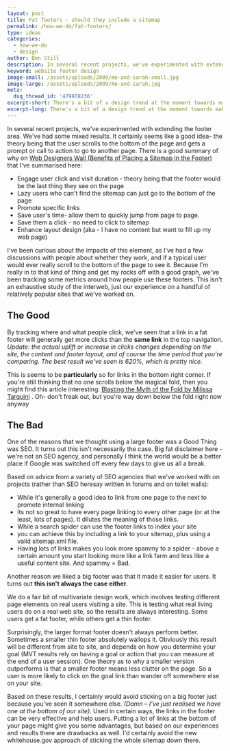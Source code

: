 ```yaml
---
layout: post
title: Fat footers - should they include a sitemap
permalink: /how-we-do/fat-footers/
type: ideas
categories:
  - how-we-do
  - design
author: Ben Still
description: In several recent projects, we've experimented with extending the footer area. We've had some mixed results.
keyword: website footer design
image-small: /assets/uploads/2009/me-and-sarah-small.jpg
image-large: /assets/uploads/2009/me-and-sarah.jpg
meta:
  dsq_thread_id: '479978236'
excerpt-short: There's a bit of a design trend at the moment towards making more of the footer area at the bottom of your site.
excerpt-long: There's a bit of a design trend at the moment towards making more of the footer area at the bottom of your site. Rather than just having a few links and a copyright statement, some sites are starting to add more elements to their footer area as a way of helping users navigate.
---
```


In several recent projects, we've experimented with extending the footer area. We've had some mixed results. It certainly seems like a good idea- the theory being that the user scrolls to the bottom of the page and gets a prompt or call to action to go to another page. There is a good summary of why on [Web Designers Wall (Benefits of Placing a Sitemap in the Footer)](http://www.webdesignerwall.com/trends/modern-sitemap-and-footer/) that I've summarised here:

- Engage user click and visit duration - theory being that the footer would be the last thing they see on the page
- Lazy users who can't find the sitemap can just go to the bottom of the page
- Promote specific links
- Save user's time- allow them to quickly jump from page to page.
- Save them a click - no need to click to sitemap
- Enhance layout design (aka - I have no content but want to fill up my web page)

I've been curious about the impacts of this element, as I've had a few discussions with people about whether they work, and if a typical user would ever really scroll to the bottom of the page to see it. Because I'm really in to that kind of thing and get my rocks off with a good graph, we've been tracking some metrics around how people use these footers. This isn't an exhaustive study of the interweb, just our experience on a handful of relatively popular sites that we've worked on.

## The Good

By tracking where and what people click, we've seen that a link in a fat footer will generally get more clicks than the **same link** in the top navigation. *Update: the actual uplift or increase in clicks changes depending on the site, the content and footer layout, and of course the time period that you're comparing. The best result we've seen is 620%, which is pretty nice.*

This is seems to be **particularly** so for links in the bottom right corner. If you're still thinking that no one scrolls below the magical fold, then you might find this article interesting: [Blasting the Myth of the Fold by Milissa Tarquini](http://www.boxesandarrows.com/view/blasting-the-myth-of) . Oh- don't freak out, but you're way down below the fold right now anyway

## The Bad

One of the reasons that we thought using a large footer was a Good Thing was SEO. It turns out this isn't necessarily the case. Big fat disclaimer here - we're not an SEO agency, and personally I think the world would be a better place if Google was switched off every few days to give us all a break.

Based on advice from a variety of SEO agencies that we've worked with on projects (rather than SEO heresay written in forums and on toilet walls):

- While it's generally a good idea to link from one page to the next to promote internal linking
- its not so great to have every page linking to every other page (or at the least, lots of pages). It dilutes the meaning of those links.
- While a search spider can use the footer links to index your site
- you can achieve this by including a link to your sitemap, plus using a valid sitemap.xml file.
- Having lots of links makes you look more spammy to a spider - above a certain amount you start looking more like a link farm and less like a useful content site. And spammy = Bad.

Another reason we liked a big footer was that it made it easier for users. It turns out **this isn't always the case either**.

We do a fair bit of multivariate design work, which involves testing different page elements on real users visiting a site. This is testing what real living users do on a real web site, so the results are always interesting. Some users get a fat footer, while others get a thin footer.

Surprisingly, the larger format footer doesn't always perform better. Sometimes a smaller thin footer absolutely wallops it. Obviously this result will be different from site to site, and depends on how you determine your goal (MVT results rely on having a goal or action that you can measure at the end of a user session). One theory as to why a smaller version outperforms is that a smaller footer means less clutter on the page. So a user is more likely to click on the goal link than wander off somewhere else on your site.

Based on these results, I certainly would avoid sticking on a big footer just because you've seen it somewhere else. *(Damn – I’ve just realised we have one at the bottom of our site)*. Used in certain ways, the links in the footer can be very effective and help users. Putting a lot of links at the bottom of your page might give you some advantages, but based on our experiences and results there are drawbacks as well. I'd certainly avoid the new whitehouse.gov approach of sticking the whole sitemap down there.
